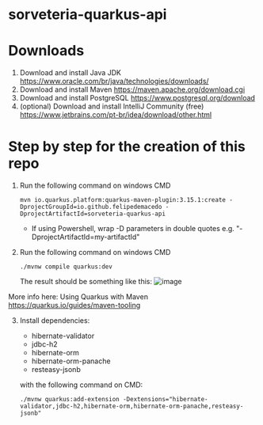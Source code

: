 # sorveteria-quarkus-api

# Downloads

1. Download and install Java JDK https://www.oracle.com/br/java/technologies/downloads/
2. Download and install Maven https://maven.apache.org/download.cgi
3. Download and install PostgreSQL https://www.postgresql.org/download
4. (optional) Download and install IntelliJ Community (free) https://www.jetbrains.com/pt-br/idea/download/other.html

# Step by step for the creation of this repo



1. Run the following command on windows CMD
   ```shell
   mvn io.quarkus.platform:quarkus-maven-plugin:3.15.1:create -DprojectGroupId=io.github.felipedemacedo -DprojectArtifactId=sorveteria-quarkus-api
   ```
    * If using Powershell, wrap -D parameters in double quotes e.g. "-DprojectArtifactId=my-artifactId"
  
2. Run the following command on windows CMD
   ```shell
   ./mvnw compile quarkus:dev
   ```
   The result should be something like this:
   ![image](https://github.com/user-attachments/assets/8aff052b-7ace-4c95-8d06-5317adf6732a)

More info here: Using Quarkus with Maven https://quarkus.io/guides/maven-tooling

3. Install dependencies:
   - hibernate-validator
   - jdbc-h2
   - hibernate-orm
   - hibernate-orm-panache
   - resteasy-jsonb

   with the following command on CMD:
   ```shell
   ./mvnw quarkus:add-extension -Dextensions="hibernate-validator,jdbc-h2,hibernate-orm,hibernate-orm-panache,resteasy-jsonb"
   ```
